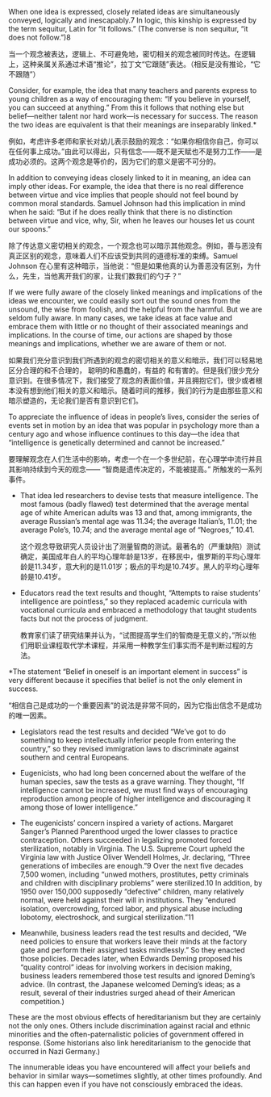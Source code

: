 When one idea is expressed, closely related ideas are simultaneously conveyed, logically and inescapably.7 In logic, this kinship is expressed by the term sequitur, Latin for “it follows.” \(The converse is non sequitur, “it does not follow.”\)8

当一个观念被表达，逻辑上、不可避免地，密切相关的观念被同时传达。在逻辑上，这种亲属关系通过术语“推论”，拉丁文“它跟随”表达。（相反是没有推论，“它不跟随”）

Consider, for example, the idea that many teachers and parents express to young children as a way of encouraging them: “If  you believe in yourself, you can succeed at anything.” From this it follows that nothing else but belief—neither talent nor hard  work—is necessary for success. The reason the two ideas are equivalent is that their meanings are inseparably linked.\*

例如，考虑许多老师和家长对幼儿表示鼓励的观念：“如果你相信你自己，你可以在任何事上成功。”由此可以得出，只有信念——既不是天赋也不是努力工作——是成功必须的。这两个观念是等价的，因为它们的意义是密不可分的。

In addition to conveying ideas closely linked to it in meaning, an idea can imply other ideas. For example, the idea that there is  no real difference between virtue and vice implies that people should not feel bound by common moral standards. Samuel  Johnson had this implication in mind when he said: “But if he does really think that there is no distinction between virtue and  vice, why, Sir, when he leaves our houses let us count our spoons.”

除了传达意义密切相关的观念，一个观念也可以暗示其他观念。例如，善与恶没有真正区别的观念，意味着人们不应该受到共同的道德标准的束缚。Samuel Johnson 在心里有这种暗示，当他说：“但是如果他真的认为善恶没有区别，为什么，先生，当他离开我们的家，让我们数我们的勺子？”

If we were fully aware of the closely linked meanings and implications of the ideas we encounter, we could easily sort out the  sound ones from the unsound,  the wise from foolish, and the helpful from the harmful. But we are seldom fully aware. In  many cases, we take ideas at face value and embrace them with little or no thought of their associated meanings and  implications. In the course of time, our actions are shaped by those meanings and implications, whether we are aware of them or not.

如果我们充分意识到我们所遇到的观念的密切相关的意义和暗示，我们可以轻易地区分合理的和不合理的， 聪明的和愚蠢的，有益的 和有害的。但是我们很少充分意识到。在很多情况下，我们接受了观念的表面价值，并且拥抱它们，很少或者根本没有想到他们相关的意义和暗示。随着时间的推移，我们的行为是由那些意义和暗示塑造的，无论我们是否有意识到它们。

To appreciate the influence of ideas in people’s lives, consider the series of events set in motion by an idea that was popular in  psychology more than a century ago and whose influence continues to this day—the idea that “intelligence is genetically  determined and cannot be increased.”

要理解观念在人们生活中的影响，考虑一个在一个多世纪前，在心理学中流行并且其影响持续到今天的观念—— “智商是遗传决定的，不能被提高。” 所触发的一系列事件。

* That idea led researchers to devise tests that measure intelligence. The most famous \(badly flawed\) test determined that the  average mental age of white American adults was 13 and that, among immigrants, the average Russian’s mental age was  11.34; the average Italian’s, 11.01; the average Pole’s, 10.74; and the average mental age of “Negroes,” 10.41.

  这个观念导致研究人员设计出了测量智商的测试。最著名的（严重缺陷）测试确定，美国成年白人的平均心理年龄是13岁，在移民中，俄罗斯的平均心理年龄是11.34岁，意大利的是11.01岁；极点的平均是10.74岁。黑人的平均心理年龄是10.41岁。

* Educators read the text results and thought, “Attempts to raise students’ intelligence are pointless,” so they replaced academic  curricula with vocational curricula and embraced a methodology that taught students facts but not the process of judgment.

  教育家们读了研究结果并认为，“试图提高学生们的智商是无意义的，”所以他们用职业课程取代学术课程，并采用一种教学生们事实而不是判断过程的方法。


\*The statement “Belief in oneself is an important element in success” is very different because it specifies that belief is not the only element in success.

“相信自己是成功的一个重要因素”的说法是非常不同的，因为它指出信念不是成功的唯一因素。



* Legislators read the test results and decided “We’ve got to do something to keep intellectually inferior people from entering the country,” so they revised immigration laws to discriminate against southern and central Europeans.




* Eugenicists, who had long been concerned about the welfare of the human species, saw the tests as a grave warning. They  thought, “If intelligence cannot be increased, we must find ways of encouraging reproduction among people of higher  intelligence and discouraging it among those of lower intelligence.”




* The eugenicists’ concern inspired a variety of actions. Margaret Sanger’s Planned Parenthood urged the lower classes to  practice contraception. Others succeeded in legalizing promoted forced sterilization, notably in Virginia. The U.S. Supreme  Court upheld the Virginia law with Justice Oliver Wendell Holmes, Jr. declaring, “Three generations of imbeciles are enough.”9  Over the next five decades 7,500 women, including “unwed mothers, prostitutes, petty criminals and children with disciplinary  problems” were sterilized.10 In addition, by 1950 over 150,000 supposedly “defective” children, many relatively normal, were  held against their will in institutions. They “endured isolation, overcrowding, forced labor, and physical abuse including  lobotomy, electroshock, and surgical sterilization.”11




* Meanwhile, business leaders read the test results and decided, “We need policies to ensure that workers leave their minds at  the factory gate and perform their assigned tasks mindlessly.” So they enacted those policies. Decades later, when Edwards   Deming proposed his “quality control” ideas for involving workers in decision making, business leaders remembered those test  results and ignored Deming’s advice. \(In contrast, the Japanese welcomed Deming’s ideas; as a result, several of their  industries surged ahead of their American competition.\) 




These are the most obvious effects of hereditarianism but they are certainly not the only ones. Others include discrimination  against racial and ethnic minorities and the often-paternalistic policies of government offered in response. \(Some historians  also link hereditarianism to the genocide that occurred in Nazi Germany.\)



The innumerable ideas you have encountered will affect your beliefs and behavior in similar ways––sometimes slightly, at other  times profoundly. And this can happen even if you have not consciously embraced the ideas.


